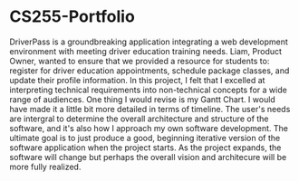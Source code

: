 # CS255-Portfolio

DriverPass is a groundbreaking application integrating a web development environment with meeting driver education training needs. Liam, Product Owner, wanted to ensure that we provided a resource for students to: register for driver education appointments, schedule package classes, and update their profile information. In this project, I felt that I excelled at interpreting technical requirements into non-technical concepts for a wide range of audiences. One thing I would revise is my Gantt Chart. I would have made it a little bit more detailed in terms of timeline. The user's needs are intergral to determine the overall architecture and structure of the software, and it's also how I approach my own software development. The ultimate goal is to just produce a good, beginning iterative version of the software application when the project starts. As the project expands, the software will change but perhaps the overall vision and architecure will be more fully realized.
